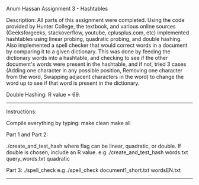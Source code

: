 Anum Hassan
Assignment 3 - Hashtables

Description:
All parts of this assignment were completed. Using the code provided by Hunter College, the textbook, and various online sources (Geeksforgeeks, stackoverflow, youtube, cplusplus.com, etc) implemented hashtables using linear probing, quadratic probing, and double hashing. Also implemented a spell checker that would correct words in a document by comparing it to a given dictionary. This was done by feeding the dictionary words into a hashtable, and checking to see if the other document's words were present in the hashtable, and if not, tried 3 cases (Adding one character in any possible position, Removing one character from the word, Swapping adjacent characters in the word) to change the word up to see if that word is present in the dictionary. 

Double Hashing: R value = 69.
 
--------------------------------
Instructions:

Compile everything by typing:
make clean
make all

Part 1 and Part 2:

./create_and_test_hash <words file name> <query words file name> <flag>
 where flag can be linear, quadratic, or double. If double is chosen, include an R value.
e.g ./create_and_test_hash words.txt query_words.txt quadratic

Part 3:
./spell_check <document file> <dictionary file>
e.g ./spell_check document1_short.txt wordsEN.txt

--------------------------------
